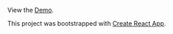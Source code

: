View the [Demo](https://caseygirlyn.github.io/firstreact/).

This project was bootstrapped with [Create React App](https://github.com/facebook/create-react-app).
